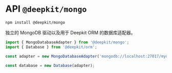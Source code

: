 # API `@deepkit/mongo`

```shell
npm install @deepkit/mongo
```

独立的 MongoDB 驱动以及用于 Deepkit ORM 的数据库适配器。

```typescript
import { MongoDatabaseAdapter } from '@deepkit/mongo';
import { Database } from '@deepkit/orm';

const adapter = new MongoDatabaseAdapter('mongodb://localhost:27017/mydatabase');

const database = new Database(adapter);
```

<api-docs package="@deepkit/mongo"></api-docs>